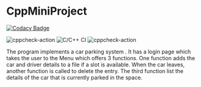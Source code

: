 # CppMiniProject

[![Codacy Badge](https://api.codacy.com/project/badge/Grade/c99c7e5de8024f19908460be822221ef)](https://app.codacy.com/gh/99002480/2009MYSICP2_Cpp_8?utm_source=github.com&utm_medium=referral&utm_content=99002480/2009MYSICP2_Cpp_8&utm_campaign=Badge_Grade)

![cppcheck-action](https://github.com/99002480/CppMiniProject/workflows/cppcheck-action/badge.svg)
![C/C++ CI](https://github.com/99002480/CppMiniProject/workflows/C/C++%20CI/badge.svg)
![cppcheck-action](https://github.com/99002480/2009MYSICP2_Cpp_8/workflows/cppcheck-action/badge.svg)


The program implements a car parking system . It has a login page which takes the user to the Menu which offers 3 functions. One function adds the car and driver details to a file if a slot is available. When the car leaves, another function is called to delete the entry. The third function list the details of the car that is currently parked in the space.
